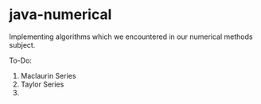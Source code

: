# java-numerical
Implementing algorithms which we encountered in our numerical methods subject.

To-Do:
1. Maclaurin Series
2. Taylor Series
3. 
